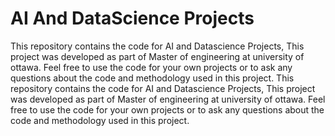 # AI And DataScience Projects
 
This repository contains the code for AI and Datascience Projects, This project was developed as part of Master of engineering at university of ottawa. Feel free to use the code for your own projects or to ask any questions about the code and methodology used in this project.
This repository contains the code for AI and Datascience Projects, This project was developed as part of Master of engineering at university of ottawa. Feel free to use the code for your own projects or to ask any questions about the code and methodology used in this project.
